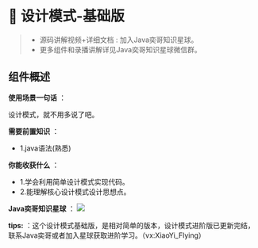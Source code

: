 # 🥤 设计模式-基础版

> - 源码讲解视频+详细文档 : 加入Java奕哥知识星球。
> - 更多组件和录播讲解详见Java奕哥知识星球微信群。

## 组件概述

**使用场景一句话** ：

设计模式，就不用多说了吧。

**需要前置知识** ：

- 1.java语法(熟悉)

**你能收获什么** ：

- 1.学会利用简单设计模式实现代码。
- 2.能理解核心设计模式设计思想点。

**Java奕哥知识星球** ：
![](https://qiniu.bulkall.top/img/xingqiu.jpg)


**tips:** ：这个设计模式基础版，是相对简单的版本，设计模式进阶版已更新完结，联系Java奕哥或者加入星球获取进阶学习。（vx:XiaoYi_Flying）






